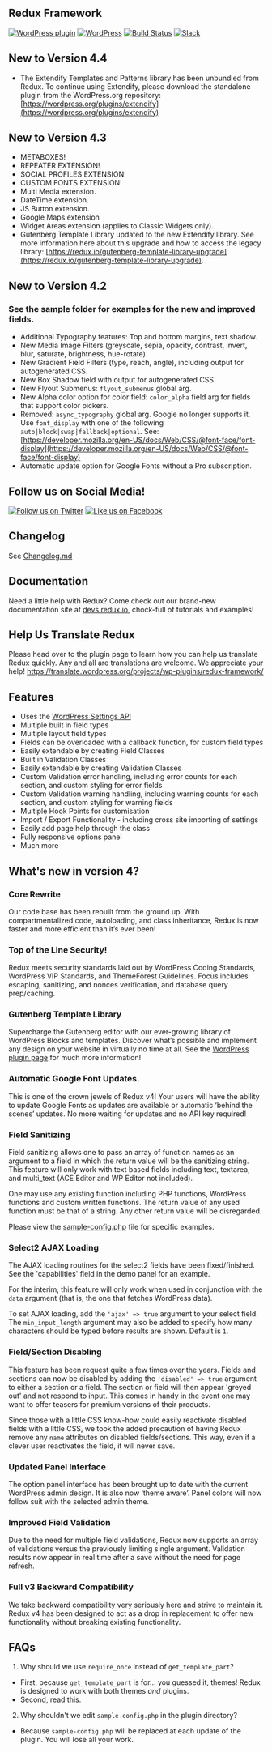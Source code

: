 ## Redux Framework
[![WordPress plugin](https://img.shields.io/wordpress/plugin/v/redux-framework.svg?maxAge=3600)](https://wordpress.org/plugins/redux-framework) [![WordPress](https://img.shields.io/wordpress/v/redux-framework.svg?maxAge=3600)](https://wordpress.org/download/) [![Build Status](https://travis-ci.org/reduxframework/redux-framework.png?branch=master)](https://travis-ci.org/reduxframework/redux-framework) [![Slack](https://redux-slackin.herokuapp.com/badge.svg)](https://redux-slackin.herokuapp.com)

## New to Version 4.4 ##
* The Extendify Templates and Patterns library has been unbundled from Redux. To continue using Extendify, please download the standalone plugin from the WordPress.org repository: [https://wordpress.org/plugins/extendify](https://wordpress.org/plugins/extendify)

## New to Version 4.3 ##
* METABOXES!
* REPEATER EXTENSION!
* SOCIAL PROFILES EXTENSION!
* CUSTOM FONTS EXTENSION!
* Multi Media extension.
* DateTime extension.
* JS Button extension.
* Google Maps extension
* Widget Areas extension (applies to Classic Widgets only).
* Gutenberg Template Library updated to the new Extendify library. See more information here about this upgrade and how to access the legacy library: [https://redux.io/gutenberg-template-library-upgrade](https://redux.io/gutenberg-template-library-upgrade).

## New to Version 4.2 ##
### See the sample folder for examples for the new and improved fields. ###
* Additional Typography features:  Top and bottom margins, text shadow.
* New Media Image Filters (greyscale, sepia, opacity, contrast, invert, blur, saturate, brightness, hue-rotate).
* New Gradient Field Filters (type, reach, angle), including output for autogenerated CSS.
* New Box Shadow field with output for autogenerated CSS.
* New Flyout Submenus: `flyout_submenus` global arg.
* New Alpha color option for color field: `color_alpha` field arg for fields that support color pickers.
* Removed: `async_typography` global arg.  Google no longer supports it.  Use `font_display` with one of the following `auto|block|swap|fallback|optional`.  See: [https://developer.mozilla.org/en-US/docs/Web/CSS/@font-face/font-display](https://developer.mozilla.org/en-US/docs/Web/CSS/@font-face/font-display)
* Automatic update option for Google Fonts without a Pro subscription.

## Follow us on Social Media! ##
[![Follow us on Twitter](https://www.download82.com/images/produse/iconuri/twitter-for-android.png "Follow us on Twitter")](https://www.twitter.com/ReduxFramework)
[![Like us on Facebook](https://addons.thunderbird.net/user-media/addon_icons/79/79494-64.png "Like us on Facebook")](https://www.facebook.com/ReduxFramework/)

## Changelog ##
See [Changelog.md](https://github.com/reduxframework/redux-framework/blob/master/CHANGELOG.md)

## Documentation ##
Need a little help with Redux?  Come check out our brand-new documentation site at  [devs.redux.io](http://devs.redux.io), chock-full of tutorials and examples!

## Help Us Translate Redux ##
Please head over to the plugin page to learn how you can help us translate Redux quickly. Any and all are translations are welcome. We appreciate your help!
https://translate.wordpress.org/projects/wp-plugins/redux-framework/

## Features ##
* Uses the [WordPress Settings API](http://codex.wordpress.org/Settings_API "WordPress Settings API")
* Multiple built in field types
* Multiple layout field types
* Fields can be overloaded with a callback function, for custom field types
* Easily extendable by creating Field Classes
* Built in Validation Classes
* Easily extendable by creating Validation Classes
* Custom Validation error handling, including error counts for each section, and custom styling for error fields
* Custom Validation warning handling, including warning counts for each section, and custom styling for warning fields
* Multiple Hook Points for customisation
* Import / Export Functionality - including cross site importing of settings
* Easily add page help through the class
* Fully responsive options panel
* Much more

## What's new in version 4? ##

### Core Rewrite
Our code base has been rebuilt from the ground up.  With compartmentalized code,  autoloading, and class inheritance, Redux is now faster and more efficient than it’s ever been!

### Top of the Line Security!
Redux meets security standards laid out by WordPress Coding Standards, WordPress VIP Standards, and ThemeForest Guidelines.  Focus includes escaping, sanitizing, and nonces verification, and database query prep/caching.

### Gutenberg Template Library
Supercharge the Gutenberg editor with our ever-growing library of WordPress Blocks and templates. Discover what’s possible and implement any design on your website in virtually no time at all.  See the [WordPress plugin page](https://wordpress.org/plugins/redux-framework/#description) for much more information!

### Automatic Google Font Updates.
This is one of the crown jewels of Redux v4!  Your users will have the ability to update Google Fonts as updates are available or automatic ‘behind the scenes’ updates.  No more waiting for updates and no API key required!

### Field Sanitizing
Field sanitizing allows one to pass an array of function names as an argument to a field in which the return value will be the sanitizing string.  This feature will only work with text based fields including text, textarea, and multi_text (ACE Editor and WP Editor not included).

One may use any existing function including PHP functions, WordPress functions and custom written functions.  The return value of any used function must be that of a string.  Any other return value will be disregarded.

Please view the [sample-config.php](https://github.com/reduxframework/redux-framework/blob/master/sample/sample-config.php) file for specific examples.

### Select2 AJAX Loading
The AJAX loading routines for the select2 fields have been fixed/finished.  See the 'capabilities' field in the demo panel for an example.  

For the interim, this feature will only work when used in conjunction with the `data` argument (that is, the one that fetches WordPress data).  

To set AJAX loading, add the `'ajax' => true` argument to your select field.  The `min_input_length` argument may also be added to specify how many characters should be typed before results are shown.  Default is `1`.

### Field/Section Disabling
This feature has been request quite a few times over the years.  Fields and sections can now be disabled by adding the `'disabled' => true` argument to either a section or a field.  The section or field will then appear 'greyed out' and not respond to input.  This comes in handy in the event one may want to offer teasers for premium versions of their products.

Since those with a little CSS know-how could easily reactivate disabled fields with a little CSS, we took the added precaution of having Redux remove any `name` attributes on disabled fields/sections.  This way, even if a clever user reactivates the field, it will never save.

### Updated Panel Interface
The option panel interface has been brought up to date with the current WordPress admin design.  It is also now ‘theme aware’.  Panel colors will now follow suit with the selected admin theme.

### Improved Field Validation
Due to the need for multiple field validations, Redux now supports an array of validations versus the previously limiting single argument.  Validation results now appear in real time after a save without the need for page refresh.

### Full v3 Backward Compatibility
We take backward compatibility very seriously here and strive to maintain it.  Redux v4 has been designed to act as a drop in replacement to offer new functionality without breaking existing functionality.

## FAQs ##

1. Why should we use ```require_once``` instead of ```get_template_part```?
* First, because ```get_template_part``` is for... you guessed it, themes! Redux is designed to work with both themes *and* plugins.
* Second, read [this](http://kovshenin.com/2013/get_template_part/).
2. Why shouldn't we edit ```sample-config.php``` in the plugin directory?
* Because ```sample-config.php``` will be replaced at each update of the plugin. You will lose all your work.
